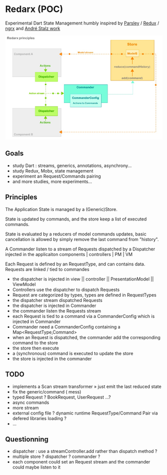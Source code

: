 # Redarx (POC)

Experimental Dart State Management 
humbly inspired by [Parsley](http://www.spicefactory.org/parsley/) / [Redux](http://redux.js.org) / [ngrx](https://github.com/ngrx) and [André Stalz work](https://github.com/staltz)

![redarx-principles](docs/graphs/redarx_01_2.jpg)

## Goals

- study Dart : streams, generics, annotations, asynchrony...
- study Redux, Mobx,  state management
- experiment an Request/Commands pairing
- and more studies, more experiments...

## Principles

The Application State is managed by a (Generic)Store.

State is updated by commands, and the store keep a list of executed commands.

State is evaluated by a reducers of model commands updates, basic cancellation is allowed by simply remove the last command from "history".

A Commander listen to a stream of Requests dispatched by a Dispatcher injected in the applicaiton components | controllers | PM | VM

Each Request is defined by an RequestType, and can contains data. Requests are linked / tied to commandes 

- the dispatcher is injected in view || controller || PresentationModel || ViewModel  
- Controllers use the dispatcher to dispatch Requests
- Request are categorized by types, types are defined in RequestTypes
- the dispatcher stream dispatched Requests
- the dispatcher is injected in Commander
- the commander listen the Requests stream
- each Request is tied to a command via a CommanderConfig which is injected in Commander
- Commander need a CommanderConfig containing a Map<RequestType,Command>
- when an Request is dispatched, the commander add the corresponding command to the store
- the store then execute 
- a (synchronous) command is executed to update the store
- the store is injected in the commander

## TODO 

- implements a Scan stream transformer » just emit the last reduced state
- fix the generic/command ( <T extends Model> mess)
- typed Request ? BookRequest, UserRequest ...?
- async commands 
- more stream
- external config file ? dynamic runtime RequestType/Command Pair via defered libraries loading ?
- ...

## Questionning

- dispatcher : use a streamController.add rather than dispatch method ?
- multiple store ? dispatcher ? commander ?
- each component could set an Request stream and the commander could maybe listen to it
